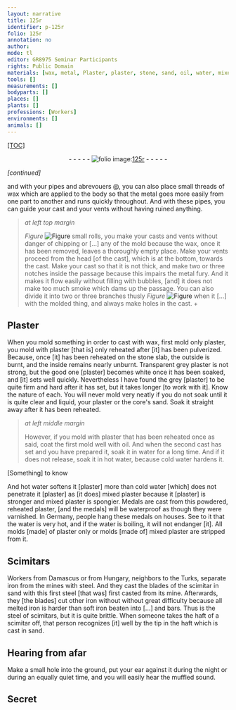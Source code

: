 ```yaml
---
layout: narrative
title: 125r
identifier: p-125r
folio: 125r
annotation: no
author:
mode: tl
editor: GR8975 Seminar Participants
rights: Public Domain
materials: [wax, metal, Plaster, plaster, stone, sand, oil, water, mixed, mixed plaster, Medal, powder, medal, varnish, iron, mine, steel]
tools: []
measurements: []
bodyparts: []
places: []
plants: []
professions: [Workers]
environments: []
animals: []
---
```


<p><a href="{{ site.baseurl }}/diplomatic/">[TOC]</a></p><div class="folio" align="center">- - - - - <a href="http://gallica.bnf.fr/ark:/12148/btv1b10500001g/f255.item.r" target="_blank"><img src="https://cu-mkp.github.io/2017-workshop-edition/assets/photo-icon.png" alt="folio image: " style="display:inline-block; margin-bottom:-3px;"/>125r</a> - - - - - </div>  
 
*[continued]*
  
and with your pipes and abrevouers @, you can also place small threads of <span class="m">wax</span> which are applied to the body so that the <span class="m">metal</span> goes more easily from one part to another and runs quickly throughout. And with these pipes, you can guide your cast and your vents without having ruined anything.
 
> *at left top margin*
> 
> 
>   
> *Figure*
> <a href="https://drive.google.com/open?id=0B9-oNrvWdlO5ZHJJRXJlU2RFZlk" target="_blank"><img src="https://cu-mkp.github.io/GR8975-edition/assets/photo-icon.png" alt="Figure" style="display:inline-block; margin-bottom:-3px;"/></a>
 small rolls, you make your casts and vents without danger of chipping or [...] any of the mold because the <span class="m">wax</span>, once it has been removed, leaves a thoroughly empty place. Make your vents proceed from the head [of the cast], which is at the bottom, towards the cast. Make your cast so that it is not thick, and make two or three notches inside the passage because this impairs the <span class="m">metal</span> fury. And it makes it flow easily without filling with bubbles, [and] it does not make too much smoke which dams up the passage. You can also divide it into two or three branches thusly 
> *Figure*
> <a href="https://drive.google.com/open?id=0B9-oNrvWdlO5bDlqQzJZemktSFk" target="_blank"><img src="https://cu-mkp.github.io/GR8975-edition/assets/photo-icon.png" alt="Figure" style="display:inline-block; margin-bottom:-3px;"/></a>
 when it [...] with the molded thing, and always make holes in the cast.
 \+ 
 
  

## <span class="m">Plaster</span>

 
When you mold something in order to cast with <span class="m">wax</span>, first mold only <span class="m">plaster</span>, you mold with <span class="m">plaster</span> [that is] only reheated after [it] has been pulverized. Because, once [it] has been reheated on the <span class="m">stone</span> slab, the outside is burnt, and the inside remains nearly unburnt. Transparent grey <span class="m">plaster</span> is not strong, but the good one [<span class="m">plaster</span>] becomes white once it has been soaked, and [it] sets well quickly. Nevertheless I have found the grey [<span class="m">plaster</span>] to be quite firm and hard after it has set, but it takes longer [to work with it]. Know the nature of each. You will never mold very neatly if you do not soak until it is quite clear and liquid, your <span class="m">plaster</span> or the core's <span class="m">sand</span>. Soak it straight away after it has been reheated.
 
> *at left middle margin*
> 
> 
>   However, if you mold with <span class="m">plaster</span> that has been reheated once as said, coat the first mold well with <span class="m">oil</span>. And when the second cast has set and you have prepared it, soak it in <span class="m">water</span> for a long time. And if it does not release, soak it in hot <span class="m">water</span>, because cold <span class="m">water</span> hardens it.
 
[Something] to know
 
And hot <span class="m">water</span> softens it [<span class="m">plaster</span>] more than cold <span class="m">water</span> [which] does not penetrate it [<span class="m">plaster</span>] as [it does] <span class="m">mixed</span> <span class="m">plaster</span> because it [<span class="m">plaster</span>] is stronger and <span class="m">mixed plaster</span> is spongier. <span class="m">Medal</span>s are cast from this <span class="m">powder</span>ed, reheated <span class="m">plaster</span>, [and the <span class="m">medal</span>s] will be waterproof as though they were <span class="m">varnish</span>ed. In Germany, people hang these <span class="m">medal</span>s on houses. See to it that the <span class="m">water</span> is very hot, and if the <span class="m">water</span> is boiling, it will not endanger [it]. All molds [made] of plaster only or molds [made of] <span class="m">mixed</span> <span class="m">plaster</span> are stripped from it.
 
 
  

## Scimitars

 
<span class="pro">Workers</span> from Damascus or from Hungary, neighbors to the Turks, separate <span class="m">iron</span> from the <span class="m">mine</span>s with <span class="m">steel</span>. And they cast the blades of the scimitar in <span class="m">sand</span> with this first <span class="m">steel</span> [that was] first casted from its <span class="m">mine</span>. Afterwards, they [the blades] cut other <span class="m">iron</span> without without great difficulty because all melted <span class="m">iron</span> is harder than soft <span class="m">iron</span> beaten into [...] and bars. Thus is the <span class="m">steel</span> of scimitars, but it is quite brittle. When someone takes the haft of a scimitar off, that person recognizes [it] well by the tip in the haft which is cast in <span class="m">sand</span>.
 
 
  

## Hearing from afar

 
Make a small hole into the ground, put your ear against it during the night or during an equally quiet time, and you will easily hear the muffled sound.
 
 
  

## Secret

 
